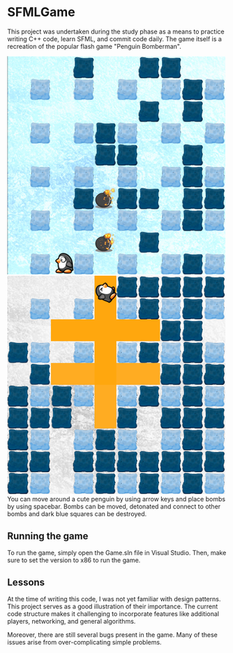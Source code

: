 # SFMLGame
This project was undertaken during the study phase as a means to practice writing C++ code, learn SFML, and commit code daily. The game itself is a recreation of the popular flash game "Penguin Bomberman".
<div>
  <img src="bomberman3.png" width="500">
  <img src="bomberman2.png" width="500">
</div>
You can move around a cute penguin by using arrow keys and place bombs by using spacebar. Bombs can be moved, detonated and connect to other bombs and dark blue squares can be destroyed.

## Running the game
To run the game, simply open the Game.sln file in Visual Studio. Then, make sure to set the version to x86 to run the game.

## Lessons
At the time of writing this code, I was not yet familiar with design patterns. This project serves as a good illustration of their importance. The current code structure makes it challenging to incorporate features like additional players, networking, and general algorithms.

Moreover, there are still several bugs present in the game. Many of these issues arise from over-complicating simple problems.

